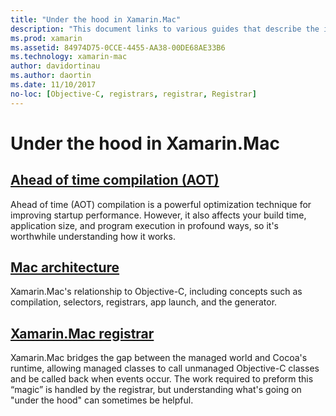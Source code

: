 ```yaml
---
title: "Under the hood in Xamarin.Mac"
description: "This document links to various guides that describe the inner workings of Xamarin.Mac. Linked documents discuss ahead of time compilation, Xamarin.Mac architecture, and the Xamarin.Mac registrar."
ms.prod: xamarin
ms.assetid: 84974D75-0CCE-4455-AA38-00DE68AE33B6
ms.technology: xamarin-mac
author: davidortinau
ms.author: daortin
ms.date: 11/10/2017
no-loc: [Objective-C, registrars, registrar, Registrar]
---
```


# Under the hood in Xamarin.Mac

## [Ahead of time compilation (AOT)](aot.md)

Ahead of time (AOT) compilation is a powerful optimization technique for improving startup performance. However, it also affects your build time, application size, and program execution in profound ways, so it's worthwhile understanding how it works.

## [Mac architecture](architecture.md)

Xamarin.Mac's relationship to Objective-C, including concepts such as compilation, selectors, registrars, app launch, and the generator.

## [Xamarin.Mac registrar](registrar.md)

Xamarin.Mac bridges the gap between the managed world and Cocoa's runtime, allowing managed classes to call unmanaged Objective-C classes and be called back when events occur. The work required to preform this “magic” is handled by the registrar, but understanding what's going on "under the hood" can sometimes be helpful.
